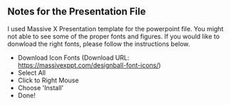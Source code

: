 ## Notes for the Presentation File

I used Massive X Presentation template for the powerpoint file. You might not able to see some of the proper fonts and figures.
If you would like to donwload the right fonts, please follow the instructions below.
- Download Icon Fonts (Download URL: https://massivexppt.com/designball-font-icons/)
- Select All
- Click to Right Mouse
- Choose 'Install'
- Done!